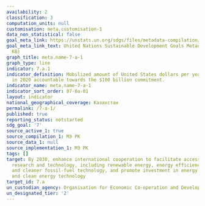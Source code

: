 ```yaml
---
availability: 2
classification: 3
computation_units: null
customisation: meta.customisation-1
data_non_statistical: false
goal_meta_link: https://unstats.un.org/sdgs/files/metadata-compilation/Metadata-Goal-7.pdf
goal_meta_link_text: United Nations Sustainable Development Goals Metadata (PDF 111
  KB)
graph_title: meta.name-7-a-1
graph_type: line
indicator: 7.a.1
indicator_definition: Mobilized amount of United States dollars per year starting
  in 2020 accountable towards the $100 billion commitment.
indicator_name: meta.name-7-a-1
indicator_sort_order: 07-0a-01
layout: indicator
national_geographical_coverage: Казахстан
permalink: /7-a-1/
published: true
reporting_status: notstarted
sdg_goal: '7'
source_active_1: true
source_compilation_1: МЭ РК
source_data_1: null
source_implementation_1: МЭ РК
tags: []
target: By 2030, enhance international cooperation to facilitate access to clean energy
  research and technology, including renewable energy, energy efficiency and advanced
  and cleaner fossil-fuel technology, and promote investment in energy infrastructure
  and clean energy technology
target_id: 7.a
un_custodian_agency: Organisation for Economic Co-operation and Development (OECD)
un_designated_tier: '2'
---
```

